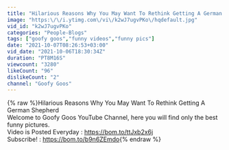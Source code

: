 ```yaml
---
title: "Hilarious Reasons Why You May Want To Rethink Getting A German Shepherd"
image: "https:\/\/i.ytimg.com\/vi\/k2wJ7ugvPKo\/hqdefault.jpg"
vid_id: "k2wJ7ugvPKo"
categories: "People-Blogs"
tags: ["goofy goos","funny videos","funny pics"]
date: "2021-10-07T08:26:53+03:00"
vid_date: "2021-10-06T18:30:34Z"
duration: "PT8M16S"
viewcount: "3280"
likeCount: "96"
dislikeCount: "2"
channel: "Goofy Goos"
---
```

{% raw %}Hilarious Reasons Why You May Want To Rethink Getting A German Shepherd<br />Welcome to Goofy Goos YouTube Channel, here you will find only the best funny pictures.<br />Video is Posted Everyday : <a rel="nofollow" target="blank" href="https://bom.to/ttJxb2x6j">https://bom.to/ttJxb2x6j</a><br />Subscribe! : <a rel="nofollow" target="blank" href="https://bom.to/b9n6ZEmdo">https://bom.to/b9n6ZEmdo</a>{% endraw %}
